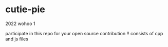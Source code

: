 # cutie-pie
2022 wohoo 1

participate in this repo for your open source contribution !!
consists of cpp and js files

